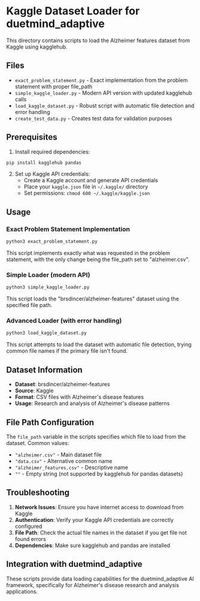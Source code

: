 # Kaggle Dataset Loader for duetmind_adaptive

This directory contains scripts to load the Alzheimer features dataset from Kaggle using kagglehub.

## Files

- `exact_problem_statement.py` - Exact implementation from the problem statement with proper file_path
- `simple_kaggle_loader.py` - Modern API version with updated kagglehub calls  
- `load_kaggle_dataset.py` - Robust script with automatic file detection and error handling
- `create_test_data.py` - Creates test data for validation purposes

## Prerequisites

1. Install required dependencies:
```bash
pip install kagglehub pandas
```

2. Set up Kaggle API credentials:
   - Create a Kaggle account and generate API credentials
   - Place your `kaggle.json` file in `~/.kaggle/` directory
   - Set permissions: `chmod 600 ~/.kaggle/kaggle.json`

## Usage

### Exact Problem Statement Implementation

```python
python3 exact_problem_statement.py
```

This script implements exactly what was requested in the problem statement, with the only change being the file_path set to "alzheimer.csv".

### Simple Loader (modern API)

```python
python3 simple_kaggle_loader.py
```

This script loads the "brsdincer/alzheimer-features" dataset using the specified file path.

### Advanced Loader (with error handling)

```python
python3 load_kaggle_dataset.py
```

This script attempts to load the dataset with automatic file detection, trying common file names if the primary file isn't found.

## Dataset Information

- **Dataset**: brsdincer/alzheimer-features
- **Source**: Kaggle
- **Format**: CSV files with Alzheimer's disease features
- **Usage**: Research and analysis of Alzheimer's disease patterns

## File Path Configuration

The `file_path` variable in the scripts specifies which file to load from the dataset. Common values:

- `"alzheimer.csv"` - Main dataset file
- `"data.csv"` - Alternative common name
- `"alzheimer_features.csv"` - Descriptive name
- `""` - Empty string (not supported by kagglehub for pandas datasets)

## Troubleshooting

1. **Network Issues**: Ensure you have internet access to download from Kaggle
2. **Authentication**: Verify your Kaggle API credentials are correctly configured
3. **File Path**: Check the actual file names in the dataset if you get file not found errors
4. **Dependencies**: Make sure kagglehub and pandas are installed

## Integration with duetmind_adaptive

These scripts provide data loading capabilities for the duetmind_adaptive AI framework, specifically for Alzheimer's disease research and analysis applications.